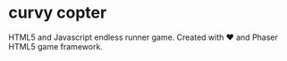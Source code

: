 # curvy copter
HTML5 and Javascript endless runner game. 
Created with ❤ and Phaser HTML5 game framework.

